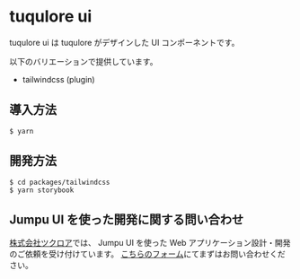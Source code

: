 # tuqulore ui

tuqulore ui は tuqulore がデザインした UI コンポーネントです。

以下のバリエーションで提供しています。

- tailwindcss (plugin)

## 導入方法

`$ yarn`

## 開発方法

```
$ cd packages/tailwindcss
$ yarn storybook
```

## Jumpu UI を使った開発に関する問い合わせ

[株式会社ツクロア](https://tuqulore.com/)では、 Jumpu UI を使った Web アプリケーション設計・開発のご依頼を受け付けています。 [こちらのフォーム](https://forms.gle/saTUxAavWp2iKtei8)にてまずはお問い合わせください。
